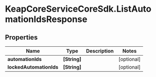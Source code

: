 # KeapCoreServiceCoreSdk.ListAutomationIdsResponse

## Properties

Name | Type | Description | Notes
------------ | ------------- | ------------- | -------------
**automationIds** | **[String]** |  | [optional] 
**lockedAutomationIds** | **[String]** |  | [optional] 


